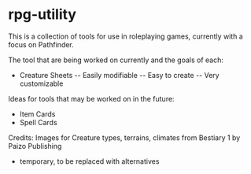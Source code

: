 # rpg-utility
This is a collection of tools for use in roleplaying games, currently with a focus on Pathfinder.

The tool that are being worked on currently and the goals of each:
- Creature Sheets
 -- Easily modifiable
 -- Easy to create
 -- Very customizable

Ideas for tools that may be worked on in the future:
- Item Cards
- Spell Cards
 
Credits:
Images for Creature types, terrains, climates from Bestiary 1 by Paizo Publishing
- temporary, to be replaced with alternatives
